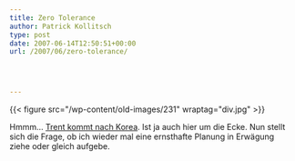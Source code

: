 ```yaml
---
title: Zero Tolerance
author: Patrick Kollitsch
type: post
date: 2007-06-14T12:50:51+00:00
url: /2007/06/zero-tolerance/




---
```

{{< figure src="/wp-content/old-images/231" wraptag="div.jpg" >}}

Hmmm&#8230; [Trent kommt nach Korea][1]. Ist ja auch hier um die Ecke. Nun stellt sich die Frage, ob ich wieder mal eine ernsthafte Planung in Erwägung ziehe oder gleich aufgebe.

 [1]: http://nin.com/tour/